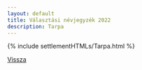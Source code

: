 ```yaml
---
layout: default
title: Választási névjegyzék 2022
description: Tarpa
---
```


{% include settlementHTMLs/Tarpa.html %}

[Vissza](./)